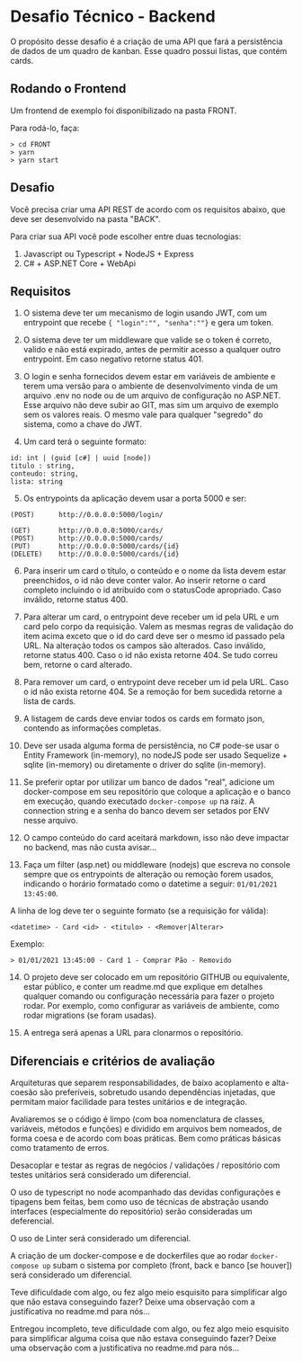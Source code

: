 # Desafio Técnico - Backend

O propósito desse desafio é a criação de uma API que fará a persistência de dados de um quadro de kanban. Esse quadro possui listas, que contém cards.

## Rodando o Frontend

Um frontend de exemplo foi disponibilizado na pasta FRONT.

Para rodá-lo, faça:

```console
> cd FRONT
> yarn
> yarn start
```

## Desafio

Você precisa criar uma API REST de acordo com os requisitos abaixo, que deve ser desenvolvido na pasta "BACK".

Para criar sua API você pode escolher entre duas tecnologias:

1. Javascript ou Typescript + NodeJS + Express
2. C# + ASP.NET Core + WebApi

## Requisitos

1. O sistema deve ter um mecanismo de login usando JWT, com um entrypoint que recebe `{ "login":"", "senha":""}` e gera um token.

2. O sistema deve ter um middleware que valide se o token é correto, valido e não está expirado, antes de permitir acesso a qualquer outro entrypoint. Em caso negativo retorne status 401.

3. O login e senha fornecidos devem estar em variáveis de ambiente e terem uma versão para o ambiente de desenvolvimento vinda de um arquivo .env no node ou de um arquivo de configuração no ASP.NET. Esse arquivo não deve subir ao GIT, mas sim um arquivo de exemplo sem os valores reais. O mesmo vale para qualquer "segredo" do sistema, como a chave do JWT.

4. Um card terá o seguinte formato: 

```
id: int | (guid [c#] | uuid [node])
titulo : string, 
conteudo: string, 
lista: string
```

5. Os entrypoints da aplicação devem usar a porta 5000 e ser:

```
(POST)      http://0.0.0.0:5000/login/

(GET)       http://0.0.0.0:5000/cards/
(POST)      http://0.0.0.0:5000/cards/
(PUT)       http://0.0.0.0:5000/cards/{id}
(DELETE)    http://0.0.0.0:5000/cards/{id}
```

6. Para inserir um card o título, o conteúdo e o nome da lista devem estar preenchidos, o id não deve conter valor. Ao inserir retorne o card completo incluindo o id atribuído com o statusCode apropriado. Caso inválido, retorne status 400.

7. Para alterar um card, o entrypoint deve receber um id pela URL e um card pelo corpo da requisição. Valem as mesmas regras de validação do item acima exceto que o id do card deve ser o mesmo id passado pela URL. Na alteração todos os campos são alterados. Caso inválido, retorne status 400. Caso o id não exista retorne 404. Se tudo correu bem, retorne o card alterado.

8. Para remover um card, o entrypoint deve receber um id pela URL. Caso o id não exista retorne 404. Se a remoção for bem sucedida retorne a lista de cards.

9. A listagem de cards deve enviar todos os cards em formato json, contendo as informações completas. 

10. Deve ser usada alguma forma de persistência, no C# pode-se usar o Entity Framework (in-memory), no nodeJS pode ser usado Sequelize + sqlite (in-memory) ou diretamente o driver do sqlite (in-memory).

11. Se preferir optar por utilizar um banco de dados "real", adicione um docker-compose em seu repositório que coloque a aplicação e o banco em execução, quando executado `docker-compose up` na raiz. A connection string e a senha do banco devem ser setados por ENV nesse arquivo.

12. O campo conteúdo do card aceitará markdown, isso não deve impactar no backend, mas não custa avisar...

13. Faça um filter (asp.net) ou middleware (nodejs) que escreva no console sempre que os entrypoints de alteração ou remoção forem usados, indicando o horário formatado como o datetime a seguir: `01/01/2021 13:45:00`. 

A linha de log deve ter o seguinte formato (se a requisição for válida):

`<datetime> - Card <id> - <titulo> - <Remover|Alterar>`

Exemplo:

```console
> 01/01/2021 13:45:00 - Card 1 - Comprar Pão - Removido
```

14. O projeto deve ser colocado em um repositório GITHUB ou equivalente, estar público, e conter um readme.md que explique em detalhes qualquer comando ou configuração necessária para fazer o projeto rodar. Por exemplo, como configurar as variáveis de ambiente, como rodar migrations (se foram usadas). 

15. A entrega será apenas a URL para clonarmos o repositório.

## Diferenciais e critérios de avaliação

Arquiteturas que separem responsabilidades, de baixo acoplamento e alta-coesão são preferíveis, sobretudo usando dependências injetadas, que permitam maior facilidade para testes unitários e de integração.

Avaliaremos se o código é limpo (com boa nomenclatura de classes, variáveis, métodos e funções) e dividido em arquivos bem nomeados, de forma coesa e de acordo com boas práticas. Bem como práticas básicas como tratamento de erros.

Desacoplar e testar as regras de negócios / validações / repositório com testes unitários será considerado um diferencial.

O uso de typescript no node acompanhado das devidas configurações e tipagens bem feitas, bem como uso de técnicas de abstração usando interfaces (especialmente do repositório) serão consideradas um deferencial.

O uso de Linter será considerado um diferencial.

A criação de um docker-compose e de dockerfiles que ao rodar `docker-compose up` subam o sistema por completo (front, back e banco [se houver]) será considerado um diferencial.

Teve dificuldade com algo, ou fez algo meio esquisito para simplificar algo que não estava conseguindo fazer? Deixe uma observação com a justificativa no readme.md para nós...

Entregou incompleto, teve dificuldade com algo, ou fez algo meio esquisito para simplificar alguma coisa que não estava conseguindo fazer? Deixe uma observação com a justificativa no readme.md para nós...



